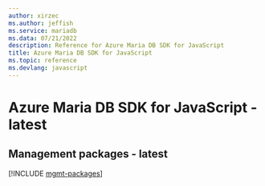 ```yaml
---
author: xirzec
ms.author: jeffish
ms.service: mariadb
ms.data: 07/21/2022
description: Reference for Azure Maria DB SDK for JavaScript
title: Azure Maria DB SDK for JavaScript
ms.topic: reference
ms.devlang: javascript
---
```

# Azure Maria DB SDK for JavaScript - latest

## Management packages - latest
[!INCLUDE [mgmt-packages](maria-db-mgmt-index.md)]